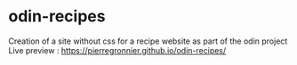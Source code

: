 # odin-recipes
Creation of a site without css for a recipe website as part of the odin project  
Live preview : https://pierregronnier.github.io/odin-recipes/
